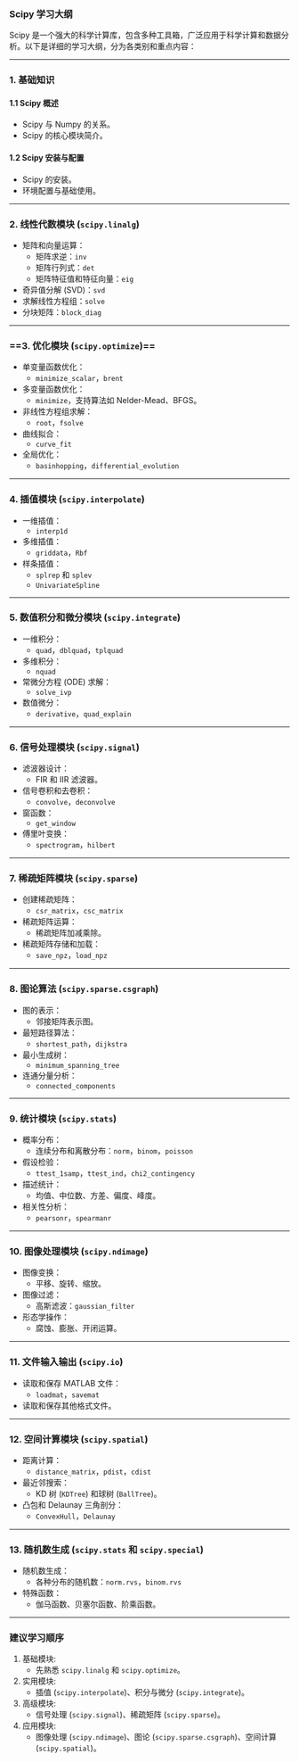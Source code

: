 ### **Scipy 学习大纲**

Scipy 是一个强大的科学计算库，包含多种工具箱，广泛应用于科学计算和数据分析。以下是详细的学习大纲，分为各类别和重点内容：

------

### **1. 基础知识**

#### **1.1 Scipy 概述**

- Scipy 与 Numpy 的关系。
- Scipy 的核心模块简介。

#### **1.2 Scipy 安装与配置**

- Scipy 的安装。
- 环境配置与基础使用。

------

### **2. 线性代数模块 (`scipy.linalg`)**

- 矩阵和向量运算：
  - 矩阵求逆：`inv`
  - 矩阵行列式：`det`
  - 矩阵特征值和特征向量：`eig`
- 奇异值分解 (SVD)：`svd`
- 求解线性方程组：`solve`
- 分块矩阵：`block_diag`

------

### **==3. 优化模块 (`scipy.optimize`)==**

- 单变量函数优化：
  - `minimize_scalar`，`brent`
- 多变量函数优化：
  - `minimize`，支持算法如 Nelder-Mead、BFGS。
- 非线性方程组求解：
  - `root`，`fsolve`
- 曲线拟合：
  - `curve_fit`
- 全局优化：
  - `basinhopping`，`differential_evolution`

------

### **4. 插值模块 (`scipy.interpolate`)**

- 一维插值：
  - `interp1d`
- 多维插值：
  - `griddata`，`Rbf`
- 样条插值：
  - `splrep` 和 `splev`
  - `UnivariateSpline`

------

### **5. 数值积分和微分模块 (`scipy.integrate`)**

- 一维积分：
  - `quad`，`dblquad`，`tplquad`
- 多维积分：
  - `nquad`
- 常微分方程 (ODE) 求解：
  - `solve_ivp`
- 数值微分：
  - `derivative`，`quad_explain`

------

### **6. 信号处理模块 (`scipy.signal`)**

- 滤波器设计：
  - FIR 和 IIR 滤波器。
- 信号卷积和去卷积：
  - `convolve`，`deconvolve`
- 窗函数：
  - `get_window`
- 傅里叶变换：
  - `spectrogram`，`hilbert`

------

### **7. 稀疏矩阵模块 (`scipy.sparse`)**

- 创建稀疏矩阵：
  - `csr_matrix`，`csc_matrix`
- 稀疏矩阵运算：
  - 稀疏矩阵加减乘除。
- 稀疏矩阵存储和加载：
  - `save_npz`，`load_npz`

------

### **8. 图论算法 (`scipy.sparse.csgraph`)**

- 图的表示：
  - 邻接矩阵表示图。
- 最短路径算法：
  - `shortest_path`，`dijkstra`
- 最小生成树：
  - `minimum_spanning_tree`
- 连通分量分析：
  - `connected_components`

------

### **9. 统计模块 (`scipy.stats`)**

- 概率分布：
  - 连续分布和离散分布：`norm`，`binom`，`poisson`
- 假设检验：
  - `ttest_1samp`，`ttest_ind`，`chi2_contingency`
- 描述统计：
  - 均值、中位数、方差、偏度、峰度。
- 相关性分析：
  - `pearsonr`，`spearmanr`

------

### **10. 图像处理模块 (`scipy.ndimage`)**

- 图像变换：
  - 平移、旋转、缩放。
- 图像过滤：
  - 高斯滤波：`gaussian_filter`
- 形态学操作：
  - 腐蚀、膨胀、开闭运算。

------

### **11. 文件输入输出 (`scipy.io`)**

- 读取和保存 MATLAB 文件：
  - `loadmat`，`savemat`
- 读取和保存其他格式文件。

------

### **12. 空间计算模块 (`scipy.spatial`)**

- 距离计算：
  - `distance_matrix`，`pdist`，`cdist`
- 最近邻搜索：
  - KD 树 (`KDTree`) 和球树 (`BallTree`)。
- 凸包和 Delaunay 三角剖分：
  - `ConvexHull`，`Delaunay`

------

### **13. 随机数生成 (`scipy.stats` 和 `scipy.special`)**

- 随机数生成：
  - 各种分布的随机数：`norm.rvs`，`binom.rvs`
- 特殊函数：
  - 伽马函数、贝塞尔函数、阶乘函数。

------

### **建议学习顺序**

1. 基础模块:
   - 先熟悉 `scipy.linalg` 和 `scipy.optimize`。
2. 实用模块:
   - 插值 (`scipy.interpolate`)、积分与微分 (`scipy.integrate`)。
3. 高级模块:
   - 信号处理 (`scipy.signal`)、稀疏矩阵 (`scipy.sparse`)。
4. 应用模块:
   - 图像处理 (`scipy.ndimage`)、图论 (`scipy.sparse.csgraph`)、空间计算 (`scipy.spatial`)。

